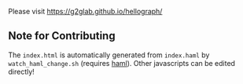 Please visit https://g2glab.github.io/hellograph/

## Note for Contributing

The `index.html` is automatically generated from `index.haml` by `watch_haml_change.sh` (requires [haml](https://github.com/haml/haml)).
Other javascripts can be edited directly!
